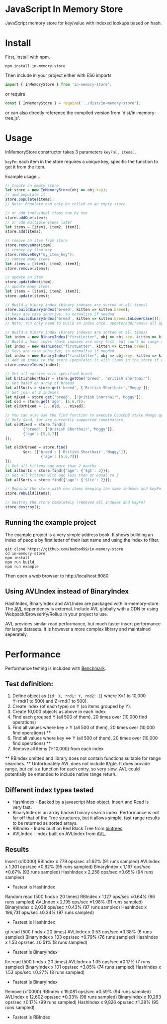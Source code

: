 # JavaScript In Memory Store
JavaScript memory store for key/value with indexed lookups based on hash.

# Install 
First, install with npm.
```shell
npm install in-memory-store
```
Then include in your project either with ES6 imports
```javascript
import { InMemoryStore } from 'in-memory-store';
```
or require
```javascript
const { InMemoryStore } = require('../dist/in-memory-store');
```
or can also directly reference the compiled version from 'dist/in-memory-tree.js'.

# Usage
InMemoryStore constructor takes 3 parameters `keyFn[, items]`. 

`keyFn`: each item in the store requires a unique key, specific the function to get it from the item.

Example usage...
```javascript
// Create an empty store
let store = new InMemoryStore(obj => obj.key);
// and populate it
store.populate(items);
// Note: Populate can only be called on an empty store.

// or add individual items one by one
store.addOne(item);
// or add multiple items later
let items = [item1, item2, item3];
store.add(items);

// remove an item from store
store.removeOne(item);
// remove by item key
store.removeKey("my_item_key");
// remove many items
let items = [item1, item2, item3];
store.remove(items);

// update an item
store.updateOne(item);
// update many items
let items = [item1, item2, item3];
store.update(items);

// Build a binary index (binary indexes are sorted at all times)
store.buildBinaryIndex('breed', kitten => kitten.breed);
// Keys are case senstive, so normalise if needed
store.buildBinaryIndex('breed', kitten => kitten.breed.toLowerCase());
// Note: You only need to build an index once, update/add/remove all update index automatically

// Build a binary index (binary indexes are sorted at all times)
let index = new BinaryIndex("firstLetter", obj => obj.key, kitten => kitten.breed);
// Build a hash index (hash indexes are very fast, but can't do range searches)
let index = new HashIndex("firstLetter", kitten => kitten.breed);
// Keys are case senstive, so normalise if needed
let index = new BinaryIndex("firstLetter", obj => obj.key, kitten => kitten.breed.toLowerCase());
// Add an index to the store (populates it with items in the store if not already populated)
store.ensureIndex(index);

// Get all entries with specified breed
let britishShorthair = store.getOne('breed', 'British Shorthair');
// Get based on array of breeds
let allSorts = store.get('breed', ['British Shorthair','Moggy']);
// Get join of 2 indexes
let mixed = store.get('breed', ['British Shorthair','Moggy']);
let old = store.get('age', [5,6,7]);
let oldOrMixed = [...old, ...mixed];

// You can also use the find function to execute CouchDB style Mango queries
// Only $and, $or are currently supported combinators.
let oldMixed = store.find([
        {'breed': ['British Shorthair','Moggy']},
        {'age': [5,6,7]}
]);

let oldOrBreed = store.find(
        $or: [{'breed': ['British Shorthair','Moggy']},
                {'age': [5,6,7]}]
]);
// Get all kittens age more than 2 months
let allSorts = store.find({'age': {'$gt': 2}});
// Get all kittens with age less than or equal to 3
let allSorts = store.find({'age': {'$lte': 2}});

// Rebuild the store with new items keeping the same indexes and keyFn
store.rebuild(items);

// Destroy the store completely (removes all indexes and keyFn)
store.destroy();
```

## Running the example project
The example project is a very simple address book.  It shows building an index
of people by first letter of their last name and using the index to filter.
```Shell
git clone https://github.com/badbod99/in-memory-store
cd in-memory-store
npm install
npm run build
npm run example
```
Then open a web browser to http://localhost:8080

## Using AVLIndex instead of BinaryIndex
HashIndex, BinaryIndex and AVLIndex are packaged with in-memory-store. The [AVL](https://github.com/w8r/avl) 
dependency is external. Include AVL globally with a CDN or using Webpack/Browserify/Rollup in your project
to use.

AVL provides similar read performance, but much faster insert performance for large datasets. It is however
a more complex library and maintained seperately.

# Performance
Performance testing is included with [Benchmark](https://benchmarkjs.com/).

## Test definition:
1. Define object as `{id: X, rnd1: Y, rnd2: Z}` where X=1 to 10,000 Y=rnd(1 to 500) and Z=rnd(1 to 500).
2. Create index (of each type) on Y (so items grouped by Y).
3. Create 10,000 objects as above in each index
4. Find each grouped Y (all 500 of them), 20 times over (10,000 find operations)
5. Find all values where key > Y (all 500 of them), 20 times over (10,000 find operations) **
6. Find all values where key <=> Y (all 500 of them), 20 times over (10,000 find operations) **
7. Remove all items (1-10,000) from each index

** RBIndex omitted and library does not contain functions suitable for range searches.
** Unfortunately AVL does not include lt/gte. It does provide range, but calls a function for
each entry, so very slow.  AVL could potentially be entended to include native range return.

## Different index types tested
* HashIndex - Backed by a javascript Map object. Insert and Read is  
very fast.
* BinaryIndex is an array backed binary search index.  Performance is not
far off that of the Tree structures, but it allows simple, fast range
results to be returned as sorted arrays.
* RBIndex - Index built on Red Black Tree from [bintrees](https://github.com/vadimg/js_bintrees).
* AVLIndex - Index built on AVLIndex from [AVL](https://github.com/w8r/avl).

## Results
Insert (x10000)
RBIndex x 779 ops/sec ±1.62% (91 runs sampled)
AVLIndex x 1,301 ops/sec ±0.82% (95 runs sampled)
BinaryIndex x 1,197 ops/sec ±0.67% (93 runs sampled)
HashIndex x 2,258 ops/sec ±0.65% (94 runs sampled)
- Fastest is HashIndex

Random read (500 finds x 20 times)
RBIndex x 1,127 ops/sec ±0.64% (96 runs sampled)
AVLIndex x 2,195 ops/sec ±1.98% (91 runs sampled)
BinaryIndex x 2,038 ops/sec ±0.43% (97 runs sampled)
HashIndex x 196,731 ops/sec ±0.34% (97 runs sampled)
- Fastest is HashIndex

gt read (500 finds x 20 times)
AVLIndex x 0.53 ops/sec ±0.38% (6 runs sampled)
BinaryIndex x 103 ops/sec ±0.79% (76 runs sampled)
HashIndex x 1.53 ops/sec ±0.51% (8 runs sampled)
- Fastest is BinaryIndex

lte read (500 finds x 20 times)
AVLIndex x 1.05 ops/sec ±0.17% (7 runs sampled)
BinaryIndex x 101 ops/sec ±3.05% (74 runs sampled)
HashIndex x 1.53 ops/sec ±0.27% (8 runs sampled)
- Fastest is BinaryIndex

Remove (x10000)
RBIndex x 19,081 ops/sec ±0.59% (94 runs sampled)
AVLIndex x 12,602 ops/sec ±0.33% (98 runs sampled)
BinaryIndex x 10,293 ops/sec ±0.17% (99 runs sampled)
HashIndex x 9,826 ops/sec ±1.38% (95 runs sampled)
- Fastest is RBIndex

